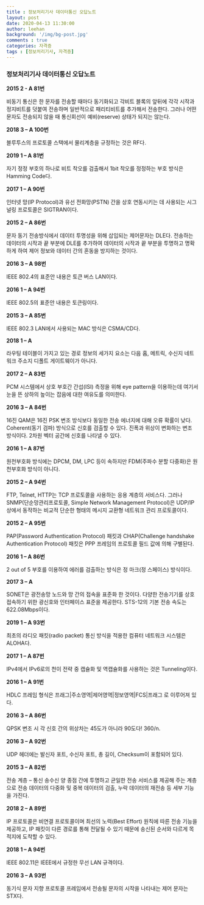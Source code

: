 ```yaml
---
title : 정보처리기사 데이터통신 오답노트
layout: post
date: 2020-04-13 11:30:00
author: leehan
background: '/img/bg-post.jpg'
comments : true
categories: 자격증
tags : [정보처리기사, 자격증]
---
```


### 정보처리기사 데이터통신 오답노트

**2015 2 - A 81번**

비동기 통신은 한 문자를 전송할 때마다 동기화되고 각비트 블록의 앞뒤에 각각 시작과 정지비트를 덧붙여 전송하며 일반적으로 패리티비트를 추가해서 전송한다. 그러나 어떤 문자도 전송되지 않을 때 통신회선이 예비(reserve) 상태가 되지는 않는다.

**2018 3 – A 100번**

블루투스의 프로토콜 스택에서 물리계층을 규정하는 것은 RF다.

**2019 1 – A 81번**

자기 정정 부호의 하나로 비트 착오를 검출해서 1bit 착오를 정정하는 부호 방식은 Hamming Code다.

**2017 1 – A 90번**

인터넷 망(IP Protocol)과 유선 전화망(PSTN) 간을 상호 연동시키는 데 사용되는 시그널링 프로토콜은 SIGTRAN이다.

**2015 2 – A 86번**

문자 동기 전송방식에서 데이터 투명성을 위해 삽입되는 제어문자는 DLE다. 전송하는 데이터의 시작과 끝 부분에 DLE를 추가하여 데이터의 시작과 끝 부분을 투명하고 명확하게 하여 제어 정보와 데이터 간의 혼동을 방지하는 것이다.

**2016 3 – A 98번**

IEEE 802.4의 표준안 내용은 토큰 버스 LAN이다.

**2016 1 – A 94번**

IEEE 802.5의 표준안 내용은 토큰링이다.

**2015 3 – A 85번**

IEEE 802.3 LAN에서 사용되는 MAC 방식은 CSMA/CD다.

**2018 1 – A**

라우팅 테이블이 가지고 있는 경로 정보의 세가지 요소는 다음 홉, 메트릭, 수신지 네트워크 주소지 디폴트 게이트웨이가 아니다.

**2017 2 – A 83번**

PCM 시스템에서 상호 부호간 간섭(ISI) 측정을 위해 eye pattern을 이용하는데 여기서 눈을 뜬 상하의 높이는 잡음에 대한 여유도를 의미한다.

**2016 3 – A 84번**

16진 QAM은 16진 PSK 변조 방식보다 동일한 전송 에너지에 대해 오류 확률이 낮다. Coherent(동기 검파) 방식으로 신호를 검출할 수 있다. 진폭과 위상이 변화하는 변조 방식이다. 2차원 벡터 공간에 신호를 나타낼 수 있다.

**2016 1 – A 87번**

원천부호화 방식에는 DPCM, DM, LPC 등이 속하지만 FDM(주파수 분할 다중화)은 원천부호화 방식이 아니다.

**2015 2 – A 94번**

FTP, Telnet, HTTP는 TCP 프로토콜을 사용하는 응용 계층의 서비스다. 그러나 SNMP(단순망관리프로토콜, Simple Network Management Protocol)은 UDP/IP 상에서 동작하는 비교적 단순한 형태의 메시지 교환형 네트워크 관리 프로토콜이다.

**2015 2 – A 95번**

PAP(Password Authentication Protocol) 패킷과 CHAP(Challenge handshake Authentication Protocol) 패킷은 PPP 프레임의 프로토콜 필드 값에 의해 구별된다.

**2016 1 – A 86번**

2 out of 5 부호를 이용하여 에러를 검출하는 방식은 정 마크(정 스페이스) 방식이다.

**2017 3 – A**

SONET은 광전송망 노드와 망 간의 접속을 표준화 한 것이다. 다양한 전송기기를 상호 접속하기 위한 광신호와 인터페이스 표준을 제공한다. STS-12의 기본 전송 속도는 622.08Mbps이다.

**2019 1 – A 93번**

최초의 라디오 패킷(radio packet) 통신 방식을 적용한 컴퓨터 네트워크 시스템은 ALOHA다.

**2017 1 – A 87번**

IPv4에서 IPv6로의 천이 전략 중 캡슐화 및 역캡슐화를 사용하는 것은 Tunneling이다.

**2016 1 – A 91번**

HDLC 프레임 형식은 프래그|주소영역|제어영역|정보영역|FCS|프래그 로 이루어져 있다.

**2016 3 – A 86번**

QPSK 변조 시 각 신호 간의 위상차는 45도가 아니라 90도다! 360/n.

**2016 3 – A 92번**

UDP 헤더에는 발신자 포트, 수신자 포트, 총 길이, Checksum이 포함되어 있다.

**2015 3 – A 82번**

전송 계층 – 통신 송수신 양 종점 간에 투명하고 균일한 전송 서비스를 제공해 주는 계층으로 전송 데이터의 다중화 및 중복 데이터의 검출, 누락 데이터의 재전송 등 세부 기능을 가진다.

**2018 2 – A 89번**

IP 프로토콜은 비연결 프로토콜이며 최선의 노력(Best Effort) 원칙에 따른 전송 기능을 제공하고, IP 패킷이 다른 경로를 통해 전달될 수 있기 때문에 송신된 순서와 다르게 목적지에 도착할 수 있다.

**2018 1 – A 94번**

IEEE 802.11은 IEEE에서 규정한 무선 LAN 규격이다.

**2016 3 – A 93번**

동기식 문자 지향 프로토콜 프레임에서 전송될 문자의 시작을 나타내는 제어 문자는 STX다.